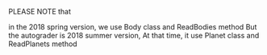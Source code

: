PLEASE NOTE that

in the 2018 spring version, we use Body class and ReadBodies method
But the autograder is 2018 summer version,
At that time, it use Planet class and ReadPlanets method